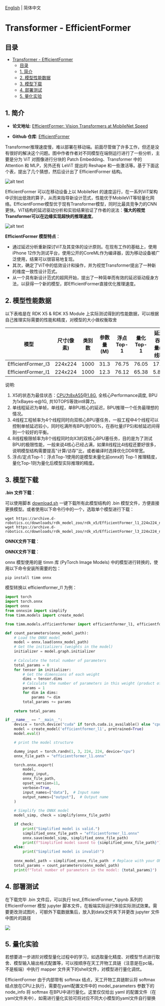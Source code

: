 [English](./README.md) | 简体中文

# Transformer - EfficientFormer

## 目录

- [Transformer - EfficientFormer](#transformer---efficientformer)
  - [目录](#目录)
  - [1. 简介](#1-简介)
  - [2. 模型性能数据](#2-模型性能数据)
  - [3. 模型下载](#3-模型下载)
  - [4. 部署测试](#4-部署测试)
  - [5. 量化实验](#5-量化实验)

## 1. 简介

- **论文地址**: [EfficientFormer: Vision Transformers at MobileNet Speed](https://arxiv.org/abs/2206.01191)

- **Github 仓库**: [EfficientFormer](https://github.com/snap-research/EfficientFormer)

Transformer推理速度慢，难以部署在移动端。前面尽管做了许多工作，但还是没有很好的解决这个问题。图中作者作者对不同模型在端侧运行进行了一些分析，主要是分为 ViT 对图像进行分块的 Patch Embedding、Transformer 中的 Attention 和 MLP，另外还有 LeViT 提出的 Reshape 和一些激活等。基于下面这个表，提出了几个猜想，然后设计出了 EfficientFormer 结构。

![alt text](./data/latency_profiling.png)

EfficientFormer 可以在移动设备上以 MobileNet 的速度运行，在一系列ViT架构中识别出低效的算子，从而来指导新设计范式，性能优于MobileViT等轻量化网络。EfficientFormer模型优于现有Transformer模型，同时比最具竞争力的CNN更快。ViT结构的延迟驱动分析和实验结果验证了作者的说法：**强大的视觉Transformer可以在边缘实现超快的推理速度**。

![alt text](./data/EfficientFormer_architecture.png)

**EfficientFormer 模型特点**：

- 通过延迟分析重新探讨ViT及其变体的设计原则。在现有工作的基础上，使用iPhone 12作为测试平台，使用公开的CoreML作为编译器，因为移动设备被广泛使用，结果可以很容易地复现。
- 其次，确定了ViT中的低效设计和操作，并为视觉Transformer提出了一种新的维度一致性设计范式。
- 从一个具有新设计范式的超网开始，提出了一种简单而有效的延迟驱动瘦身方法，以获得一个新的模型，即EfficientFormer直接优化推理速度。


## 2. 模型性能数据

以下表格是在 RDK X5 & RDK X5 Module 上实际测试得到的性能数据，可以根据自己推理实际需要的性能和精度，对模型的大小做权衡取舍

| 模型                 | 尺寸(像素)  | 类别数  | 参数量(M) | 浮点Top-1  | 量化Top-1  | 延迟/吞吐量(单线程) | 延迟/吞吐量(多线程) | 帧率      |
| ------------------ | ------- | ---- | ------ | ----- | ----- | ----------- | ----------- | ------- |
| EfficientFormer_l3 | 224x224 | 1000 | 31.3   | 76.75 | 76.05 | 17.55       | 65.56       | 60.52   |
| EfficientFormer_l1 | 224x224 | 1000 | 12.3   | 76.12 | 65.38 | 5.88        | 20.69       | 191.605 |


说明: 
1. X5的状态为最佳状态：CPU为8xA55@1.8G, 全核心Performance调度, BPU为1xBayes-e@1G, 共10TOPS等效int8算力。
2. 单线程延迟为单帧，单线程，单BPU核心的延迟，BPU推理一个任务最理想的情况。
3. 4线程工程帧率为4个线程同时向双核心BPU塞任务，一般工程中4个线程可以控制单帧延迟较小，同时吃满所有BPU到100%，在吞吐量(FPS)和帧延迟间得到一个较好的平衡。
4. 8线程极限帧率为8个线程同时向X3的双核心BPU塞任务，目的是为了测试BPU的极限性能，一般来说4核心已经占满，如果8线程比4线程还要好很多，说明模型结构需要提高"计算/访存"比，或者编译时选择优化DDR带宽。
5. 浮点/定点Top-1：浮点Top-1使用的是模型未量化前onnx的 Top-1 推理精度，量化Top-1则为量化后模型实际推理的精度。


## 3. 模型下载

**.bin 文件下载**：

可以使用脚本 [download.sh](./model/download.sh) 一键下载所有此模型结构的 .bin 模型文件，方便直接更换模型。或者使用以下命令行中的一个，选取单个模型进行下载：

```shell
wget https://archive.d-robotics.cc/downloads/rdk_model_zoo/rdk_x5/EfficientFormer_l1_224x224_nv12.bin
wget https://archive.d-robotics.cc/downloads/rdk_model_zoo/rdk_x5/EfficientFormer_l3_224x224_nv12.bin
```

**ONNX文件下载**：

**ONNX文件下载**：

onnx 模型使用的是 timm 库 (PyTorch Image Models) 中的模型进行转换的，使用以下命令安装所需要的包：

```shell
pip install timm onnx
```

模型转换以 efficientformer_l1 为例：

```Python
import torch
import torch.onnx
import onnx
from onnxsim import simplify
from timm.models import create_model

from timm.models.efficientformer import efficientformer_l1, efficientformer_l3

def count_parameters(onnx_model_path):
    # Load the ONNX model
    model = onnx.load(onnx_model_path)
    # Get the initializers (weights in the model)
    initializer = model.graph.initializer
    
    # Calculate the total number of parameters
    total_params = 0
    for tensor in initializer:
        # Get the dimensions of each weight
        dims = tensor.dims
        # Calculate the number of parameters in this weight (product of all dimensions)
        params = 1
        for dim in dims:
            params *= dim
        total_params += params
    
    return total_params

if __name__ == "__main__":
    device = torch.device("cuda" if torch.cuda.is_available() else "cpu")
    model = create_model('efficientformer_l1', pretrained=True)
    model.eval()

    # print the model structure

    dummy_input = torch.randn(1, 3, 224, 224, device="cpu")
    onnx_file_path = "efficientformer_l1.onnx"

    torch.onnx.export(
        model,
        dummy_input,
        onnx_file_path,
        opset_version=11,
        verbose=True,
        input_names=["data"],  # Input name
        output_names=["output"],  # Output name
    )
    
    # Simplify the ONNX model
    model_simp, check = simplify(onnx_file_path)

    if check:
        print("Simplified model is valid.")
        simplified_onnx_file_path = "efficientformer_l1.onnx"
        onnx.save(model_simp, simplified_onnx_file_path)
        print(f"Simplified model saved to {simplified_onnx_file_path}")
    else:
        print("Simplified model is invalid!")
        
    onnx_model_path = simplified_onnx_file_path  # Replace with your ONNX model path
    total_params = count_parameters(onnx_model_path)
    print(f"Total number of parameters in the model: {total_params}")
```

## 4. 部署测试

在下载完毕 .bin 文件后，可以执行 test_EfficientFormer_*.ipynb 系列的 EfficientFormer 模型 jupyter 脚本文件，在板端实际运行体验实际测试效果。需要更改测试图片，可额外下载数据集后，放入到data文件夹下并更改 jupyter 文件中图片的路径

![](./data/inference.png)

## 5. 量化实验

若想要进一步进阶对模型量化过程中的学习，如选取量化精度、对模型节点进行取舍、模型输入输出格式配置等，可以按顺序在天工开物工具链（注意是在pc端，不是板端）中执行 mapper 文件夹下的shell文件，对模型进行量化调优。

EfficientFormer 由于内部带有 softmax 结点，天工开物工具链默认将 softmax 结点放在CPU上执行，需要在yaml配置文件中的 model_parameters 参数下的 node_info 将 softmax 在BPU中进行量化。这里仅仅给出 yaml 的配置文件（在yaml文件夹中），如需进行量化实验可将对应不同大小模型的yaml文件自行替换